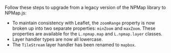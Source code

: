 Follow these steps to upgrade from a legacy version of the NPMap library to NPMap.js:

- To maintain consistency with Leaflet, the `zoomRange` property is now broken up into two separate properties: `minZoom` and `maxZoom`. These properties are available for the `L.npmap.map` and `L.npmap.layer` classes.
- Layer handler types are now all lowercase.
- The `TileStream` layer handler has been renamed to `mapbox`.